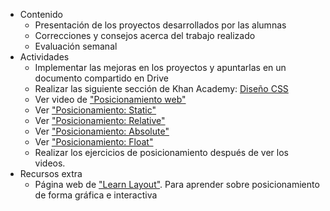 - Contenido
  - Presentación de los proyectos desarrollados por las alumnas
  - Correcciones y consejos acerca del trabajo realizado
  - Evaluación semanal
- Actividades
  - Implementar las mejoras en los proyectos y apuntarlas en un documento compartido en Drive
  - Realizar las siguiente sección de Khan Academy: [Diseño CSS](https://es.khanacademy.org/computing/computer-programming/html-css#css-layout-properties)
  - Ver video de ["Posicionamiento web"](https://www.youtube.com/watch?v=13CbCpAnvYI)
  - Ver ["Posicionamiento: Static" ](https://www.youtube.com/watch?v=whqnlupzpNk)
  - Ver ["Posicionamiento: Relative"](https://www.youtube.com/watch?v=X6lG1biGJa8)
  - Ver ["Posicionamiento: Absolute"](https://www.youtube.com/watch?v=wpuP2kCN6QE)
  - Ver ["Posicionamiento: Float"](https://www.youtube.com/watch?v=AoAy4jCFDDw)
  - Realizar los ejercicios de posicionamiento después de ver los videos.
- Recursos extra
  - Página web de ["Learn Layout"](http://es.learnlayout.com/). Para aprender sobre posicionamiento de forma gráfica e interactiva
